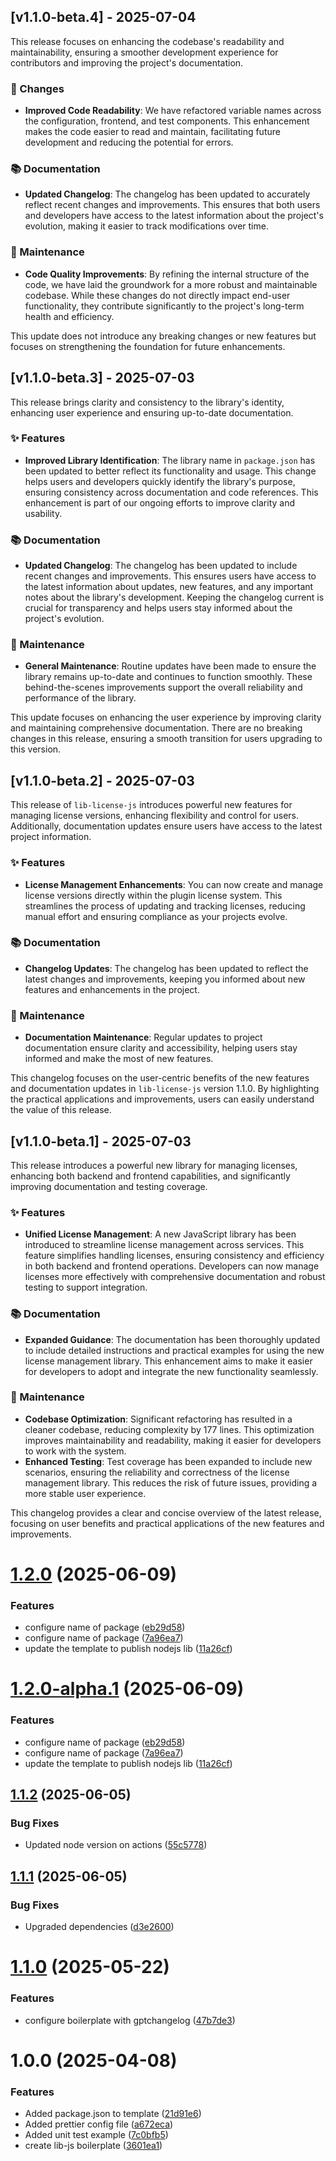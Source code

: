 ## [v1.1.0-beta.4] - 2025-07-04

This release focuses on enhancing the codebase's readability and maintainability, ensuring a smoother development experience for contributors and improving the project's documentation.

### 🔄 Changes
- **Improved Code Readability**: We have refactored variable names across the configuration, frontend, and test components. This enhancement makes the code easier to read and maintain, facilitating future development and reducing the potential for errors.

### 📚 Documentation
- **Updated Changelog**: The changelog has been updated to accurately reflect recent changes and improvements. This ensures that both users and developers have access to the latest information about the project's evolution, making it easier to track modifications over time.

### 🔧 Maintenance
- **Code Quality Improvements**: By refining the internal structure of the code, we have laid the groundwork for a more robust and maintainable codebase. While these changes do not directly impact end-user functionality, they contribute significantly to the project's long-term health and efficiency.

This update does not introduce any breaking changes or new features but focuses on strengthening the foundation for future enhancements.

## [v1.1.0-beta.3] - 2025-07-03

This release brings clarity and consistency to the library's identity, enhancing user experience and ensuring up-to-date documentation.

### ✨ Features  
- **Improved Library Identification**: The library name in `package.json` has been updated to better reflect its functionality and usage. This change helps users and developers quickly identify the library's purpose, ensuring consistency across documentation and code references. This enhancement is part of our ongoing efforts to improve clarity and usability.

### 📚 Documentation
- **Updated Changelog**: The changelog has been updated to include recent changes and improvements. This ensures users have access to the latest information about updates, new features, and any important notes about the library's development. Keeping the changelog current is crucial for transparency and helps users stay informed about the project's evolution.

### 🔧 Maintenance
- **General Maintenance**: Routine updates have been made to ensure the library remains up-to-date and continues to function smoothly. These behind-the-scenes improvements support the overall reliability and performance of the library.

This update focuses on enhancing the user experience by improving clarity and maintaining comprehensive documentation. There are no breaking changes in this release, ensuring a smooth transition for users upgrading to this version.

## [v1.1.0-beta.2] - 2025-07-03

This release of `lib-license-js` introduces powerful new features for managing license versions, enhancing flexibility and control for users. Additionally, documentation updates ensure users have access to the latest project information.

### ✨ Features  
- **License Management Enhancements**: You can now create and manage license versions directly within the plugin license system. This streamlines the process of updating and tracking licenses, reducing manual effort and ensuring compliance as your projects evolve.

### 📚 Documentation
- **Changelog Updates**: The changelog has been updated to reflect the latest changes and improvements, keeping you informed about new features and enhancements in the project.

### 🔧 Maintenance
- **Documentation Maintenance**: Regular updates to project documentation ensure clarity and accessibility, helping users stay informed and make the most of new features.


This changelog focuses on the user-centric benefits of the new features and documentation updates in `lib-license-js` version 1.1.0. By highlighting the practical applications and improvements, users can easily understand the value of this release.

## [v1.1.0-beta.1] - 2025-07-03

This release introduces a powerful new library for managing licenses, enhancing both backend and frontend capabilities, and significantly improving documentation and testing coverage.

### ✨ Features  
- **Unified License Management**: A new JavaScript library has been introduced to streamline license management across services. This feature simplifies handling licenses, ensuring consistency and efficiency in both backend and frontend operations. Developers can now manage licenses more effectively with comprehensive documentation and robust testing to support integration.

### 📚 Documentation
- **Expanded Guidance**: The documentation has been thoroughly updated to include detailed instructions and practical examples for using the new license management library. This enhancement aims to make it easier for developers to adopt and integrate the new functionality seamlessly.

### 🔧 Maintenance
- **Codebase Optimization**: Significant refactoring has resulted in a cleaner codebase, reducing complexity by 177 lines. This optimization improves maintainability and readability, making it easier for developers to work with the system.
- **Enhanced Testing**: Test coverage has been expanded to include new scenarios, ensuring the reliability and correctness of the license management library. This reduces the risk of future issues, providing a more stable user experience.

This changelog provides a clear and concise overview of the latest release, focusing on user benefits and practical applications of the new features and improvements.

# [1.2.0](https://github.com/LerianStudio/lib-js-boilerplate/compare/v1.1.2...v1.2.0) (2025-06-09)


### Features

* configure name of package ([eb29d58](https://github.com/LerianStudio/lib-js-boilerplate/commit/eb29d5810714679144dc12ee5a4729976410c020))
* configure name of package ([7a96ea7](https://github.com/LerianStudio/lib-js-boilerplate/commit/7a96ea7c42041f2f43b85ba5ba31ba581628cb18))
* update the template to publish nodejs lib ([11a26cf](https://github.com/LerianStudio/lib-js-boilerplate/commit/11a26cf7bfad79b980a350bc29f802d99a9440d3))

# [1.2.0-alpha.1](https://github.com/LerianStudio/lib-js-boilerplate/compare/v1.1.2...v1.2.0-alpha.1) (2025-06-09)


### Features

* configure name of package ([eb29d58](https://github.com/LerianStudio/lib-js-boilerplate/commit/eb29d5810714679144dc12ee5a4729976410c020))
* configure name of package ([7a96ea7](https://github.com/LerianStudio/lib-js-boilerplate/commit/7a96ea7c42041f2f43b85ba5ba31ba581628cb18))
* update the template to publish nodejs lib ([11a26cf](https://github.com/LerianStudio/lib-js-boilerplate/commit/11a26cf7bfad79b980a350bc29f802d99a9440d3))

## [1.1.2](https://github.com/LerianStudio/lib-js-boilerplate/compare/v1.1.1...v1.1.2) (2025-06-05)


### Bug Fixes

* Updated node version on actions ([55c5778](https://github.com/LerianStudio/lib-js-boilerplate/commit/55c577815cc2c6d0530cbf31391e6cb0f0078eef))

## [1.1.1](https://github.com/LerianStudio/lib-js-boilerplate/compare/v1.1.0...v1.1.1) (2025-06-05)


### Bug Fixes

* Upgraded dependencies ([d3e2600](https://github.com/LerianStudio/lib-js-boilerplate/commit/d3e2600d89f0bebbd704325d880f4a5b9e03755a))

# [1.1.0](https://github.com/LerianStudio/lib-js-boilerplate/compare/v1.0.0...v1.1.0) (2025-05-22)


### Features

* configure boilerplate with gptchangelog ([47b7de3](https://github.com/LerianStudio/lib-js-boilerplate/commit/47b7de3140cc1eed2444360582f0b9b968a2299a))

# 1.0.0 (2025-04-08)


### Features

* Added package.json to template ([21d91e6](https://github.com/LerianStudio/lib-js-boilerplate/commit/21d91e601929a7b998f772d2a5c10b052d113acc))
* Added prettier config file ([a672eca](https://github.com/LerianStudio/lib-js-boilerplate/commit/a672eca73b6b10125c26cc3cf084c7249f758930))
* Added unit test example ([7c0bfb5](https://github.com/LerianStudio/lib-js-boilerplate/commit/7c0bfb524b929e6af58da9d4fa03ed08ceb201c8))
* create lib-js boilerplate ([3601ea1](https://github.com/LerianStudio/lib-js-boilerplate/commit/3601ea1944a8a3542c29c31e8f3aaa32094b6173))

